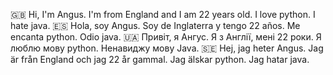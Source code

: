 🇬🇧
Hi, I'm Angus. I'm from England and I am 22 years old.
I love python. I hate java.
🇪🇸
Hola, soy Angus. Soy de Inglaterra y tengo 22 años.
Me encanta python. Odio java. 
🇺🇦
Привіт, я Ангус. Я з Англії, мені 22 роки.
Я люблю мову python. Ненавиджу мову Java.
🇸🇪
Hej, jag heter Angus. Jag är från England och jag 22 år gammal.
Jag älskar python. Jag hatar java.
<!---
angus2411/angus2411 is a ✨ special ✨ repository because its `README.md` (this file) appears on your GitHub profile.
You can click the Preview link to take a look at your changes.
--->
